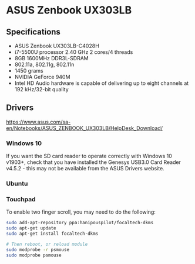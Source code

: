 
# ASUS Zenbook UX303LB

## Specifications

* ASUS Zenbook UX303LB-C4028H
* i7-5500U processor 2.40 GHz 2 cores/4 threads
* 8GB 1600MHz DDR3L-SDRAM
* 802.11a, 802.11g, 802.11n
* 1450 grams
* NVIDIA GeForce 940M
* Intel HD Audio hardware is capable of delivering up to eight channels at 192 kHz/32-bit quality

## Drivers

https://www.asus.com/sa-en/Notebooks/ASUS_ZENBOOK_UX303LB/HelpDesk_Download/

### Windows 10

If you want the SD card reader to operate correctly with Windows 10 v1903+, check that you have installed the Genesys USB3.0 Card Reader v4.5.2 - this may not be available from the ASUS Drivers website.

### Ubuntu

### Touchpad

To enable two finger scroll, you may need to do the following:

```bash
sudo add-apt-repository ppa:hanipouspilot/focaltech-dkms
sudo apt-get update
sudo apt-get install focaltech-dkms

# Then reboot, or reload module
sudo modprobe -r psmouse
sudo modprobe psmouse
```

